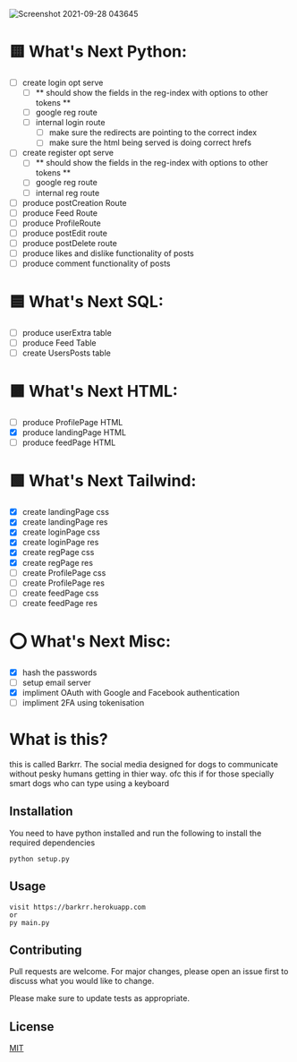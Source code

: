 ![Screenshot 2021-09-28 043645](https://user-images.githubusercontent.com/36351054/134966132-12a8d4dd-ab07-4a44-8a15-78a45afec507.png)

# 🟨 What's Next __Python__:
  - [ ] create login opt serve
      - [ ] ** should show the fields in the reg-index with options to other tokens **
    - [ ] google reg route
    - [ ] internal login route
      - [ ] make sure the redirects are pointing to the correct index
      - [ ] make sure the html being served is doing correct hrefs

  - [ ] create register opt serve
      - [ ] ** should show the fields in the reg-index with options to other tokens **
    - [ ] google reg route
    - [ ] internal reg route
  - [ ] produce postCreation Route
  - [ ] produce Feed Route
  - [ ] produce ProfileRoute
  - [ ] produce postEdit route
  - [ ] produce postDelete route
  - [ ] produce likes and dislike functionality of posts
  - [ ] produce comment functionality of posts

# 🟦 What's Next __SQL__:
  - [ ]  produce userExtra table
  - [ ]  produce Feed Table
  - [ ]  create UsersPosts table

# 🟧 What's Next __HTML__:

  - [ ] produce ProfilePage HTML
  - [x] produce landingPage HTML
  - [ ] produce feedPage HTML

# 🟩 What's Next __Tailwind__:
  - [x] create landingPage css
  - [x] create landingPage res
  - [x] create loginPage css
  - [x] create loginPage res
  - [x] create regPage css
  - [x] create regPage res
  - [ ] create ProfilePage css
  - [ ] create ProfilePage res
  - [ ] create feedPage css
  - [ ] create feedPage res

# ⭕ What's Next __Misc__:
  - [x] hash the passwords
  - [ ] setup email server
  - [x] impliment OAuth with Google and Facebook authentication
  - [ ] impliment 2FA using tokenisation

# What is this?

this is called Barkrr. The social media designed for dogs to communicate without pesky humans getting in thier way. ofc this if for those specially smart dogs who can type using a keyboard

## Installation

You need to have python installed and run the following to install the required dependencies

```batch
python setup.py
```

## Usage

```batch
visit https://barkrr.herokuapp.com
or 
py main.py
```

## Contributing
Pull requests are welcome. For major changes, please open an issue first to discuss what you would like to change.

Please make sure to update tests as appropriate.

## License
[MIT](https://choosealicense.com/licenses/mit/)

